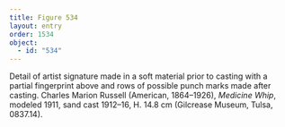 ```yaml
---
title: Figure 534
layout: entry
order: 1534
object:
  - id: "534"
---
```


Detail of artist signature made in a soft material prior to casting with a partial fingerprint above and rows of possible punch marks made after casting. Charles Marion Russell (American, 1864–1926), *Medicine Whip*, modeled 1911, sand cast 1912–16, H. 14.8 cm (Gilcrease Museum, Tulsa, 0837.14).
